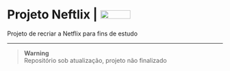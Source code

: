 # Projeto Neftlix | <img height="20px" width="70px" src="https://upload.wikimedia.org/wikipedia/commons/thumb/0/08/Netflix_2015_logo.svg/1280px-Netflix_2015_logo.svg.png"/>
<p> Projeto de recriar a Netflix para fins de estudo <p>
<hr>

> **Warning** <br>
> Repositório sob atualização, projeto não finalizado
